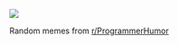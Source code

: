 ![](https://preview.redd.it/r3s6iebclrbe1.png?width=640&crop=smart&auto=webp&s=5b7f308d160c4ea84ed458b7c3f3fe7cec841e55)

 Random memes from [r/ProgrammerHumor](https://www.reddit.com/r/ProgrammerHumor/)
